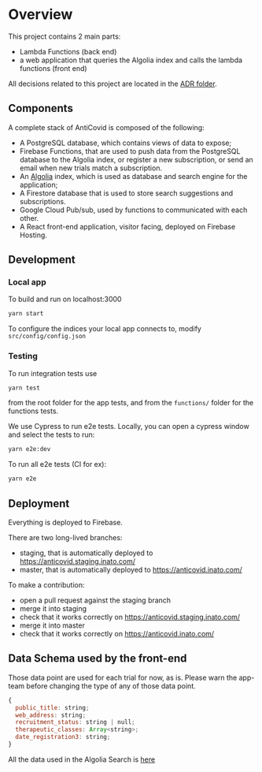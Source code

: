 # Overview

This project contains 2 main parts:

- Lambda Functions (back end)
- a web application that queries the Algolia index and calls the lambda functions (front end)

All decisions related to this project are located in the [ADR folder](https://github.com/inato/inato-anticovid/tree/staging/adr).

## Components

A complete stack of AntiCovid is composed of the following:

- A PostgreSQL database, which contains views of data to expose;
- Firebase Functions, that are used to push data from the PostgreSQL database to the Algolia index, or register a new subscription, or send an email when new trials match a subscription.
- An [Algolia](https://www.algolia.com/) index, which is used as database and search engine for the application;
- A Firestore database that is used to store search suggestions and subscriptions.
- Google Cloud Pub/sub, used by functions to communicated with each other.
- A React front-end application, visitor facing, deployed on Firebase Hosting.

## Development

### Local app

To build and run on localhost:3000

```sh
yarn start
```

To configure the indices your local app connects to, modify `src/config/config.json`

### Testing

To run integration tests use

```sh
yarn test
```

from the root folder for the app tests, and from the `functions/` folder for the functions tests.

We use Cypress to run e2e tests. Locally, you can open a cypress window and select the tests to run:

```sh
yarn e2e:dev
```

To run all e2e tests (CI for ex):

```sh
yarn e2e
```

## Deployment

Everything is deployed to Firebase.

There are two long-lived branches:

- staging, that is automatically deployed to https://anticovid.staging.inato.com/
- master, that is automatically deployed to https://anticovid.inato.com/

To make a contribution:

- open a pull request against the staging branch
- merge it into staging
- check that it works correctly on https://anticovid.staging.inato.com/
- merge it into master
- check that it works correctly on https://anticovid.inato.com/

## Data Schema used by the front-end

Those data point are used for each trial for now, as is.
Please warn the app-team before changing the type of any of those data point.

```javascript
{
  public_title: string;
  web_address: string;
  recruitment_status: string | null;
  therapeutic_classes: Array<string>;
  date_registration3: string;
}
```

All the data used in the Algolia Search is [here](https://www.algolia.com/apps/QC98I887KP/explorer/configuration/prod_data/searchable-attributes)
